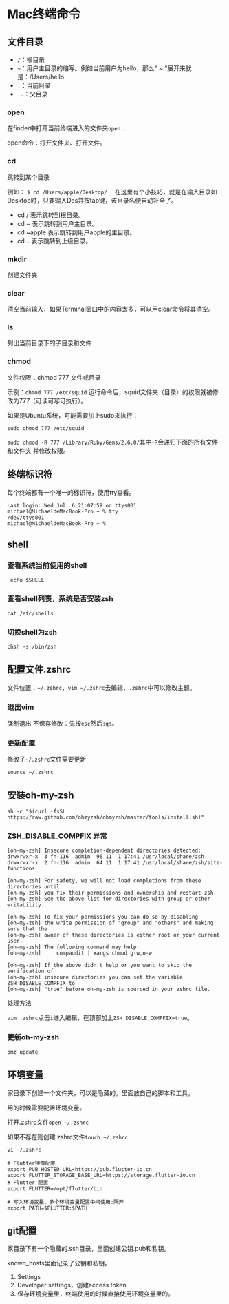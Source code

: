 # Mac终端命令

## 文件目录

- `/`：根目录
- `~`：用户主目录的缩写。例如当前用户为hello，那么" ~ "展开来就是：/Users/hello
- `.`：当前目录
- `..`：父目录

### open

在finder中打开当前终端进入的文件夹`open .`

open命令：打开文件夹、打开文件。

### cd 

跳转到某个目录

例如：
`$ cd /Users/apple/Desktop/  `
在这里有个小技巧，就是在输入目录如Desktop时，只要输入Des并按tab键，该目录名便自动补全了。

- cd /   表示跳转到根目录。
- cd ~   表示跳转到用户主目录。
- cd ~apple   表示跳转到用户apple的主目录。
- cd ..   表示跳转到上级目录。

### mkdir

创建文件夹

### clear

清空当前输入，如果Terminal窗口中的内容太多，可以用clear命令将其清空。

### ls 

列出当前目录下的子目录和文件

### chmod

文件权限：chmod 777 文件或目录 

示例：`chmod 777 /etc/squid` 运行命令后，squid文件夹（目录）的权限就被修改为777（可读可写可执行）。

如果是Ubuntu系统，可能需要加上sudo来执行：

`sudo chmod 777 /etc/squid`

`sudo chmod -R 777 /Library/Ruby/Gems/2.6.0/`其中`-R`会递归下面的所有文件和文件夹 并修改权限。

## 终端标识符

每个终端都有一个唯一的标识符，使用tty查看。

```
Last login: Wed Jul  6 21:07:59 on ttys001
michael@MichaeldeMacBook-Pro ~ % tty
/dev/ttys001
michael@MichaeldeMacBook-Pro ~ % 
```

## shell

### 查看系统当前使用的shell

` echo $SHELL`

### 查看shell列表，系统是否安装zsh

`cat /etc/shells`

### 切换shell为zsh

`chsh -s /bin/zsh`

## 配置文件.zshrc

文件位置：`~/.zshrc`，`vim ~/.zshrc`去编辑，`.zshrc`中可以修改主题。

### 退出vim

强制退出 不保存修改：先按`esc`然后`:q!`。

### 更新配置

修改了`~/.zshrc`文件需要更新

`source ~/.zshrc`

## 安装oh-my-zsh

`sh -c "$(curl -fsSL https://raw.github.com/ohmyzsh/ohmyzsh/master/tools/install.sh)"`

### ZSH_DISABLE_COMPFIX 异常

```
[oh-my-zsh] Insecure completion-dependent directories detected:
drwxrwxr-x  3 fn-116  admin  96 11  1 17:41 /usr/local/share/zsh
drwxrwxr-x  2 fn-116  admin  64 11  1 17:41 /usr/local/share/zsh/site-functions

[oh-my-zsh] For safety, we will not load completions from these directories until
[oh-my-zsh] you fix their permissions and ownership and restart zsh.
[oh-my-zsh] See the above list for directories with group or other writability.

[oh-my-zsh] To fix your permissions you can do so by disabling
[oh-my-zsh] the write permission of "group" and "others" and making sure that the
[oh-my-zsh] owner of these directories is either root or your current user.
[oh-my-zsh] The following command may help:
[oh-my-zsh]     compaudit | xargs chmod g-w,o-w

[oh-my-zsh] If the above didn't help or you want to skip the verification of
[oh-my-zsh] insecure directories you can set the variable ZSH_DISABLE_COMPFIX to
[oh-my-zsh] "true" before oh-my-zsh is sourced in your zshrc file.
```

处理方法

`vim .zshrc`点击`i`进入编辑，在顶部加上`ZSH_DISABLE_COMPFIX=true`。

### 更新oh-my-zsh

`omz update`

## 环境变量

家目录下创建一个文件夹，可以是隐藏的。里面放自己的脚本和工具。

用的时候需要配置环境变量。

打开.zshrc文件`open ~/.zshrc`

如果不存在则创建.zshrc文件`touch ~/.zshrc`

`vi ~/.zshrc`

```shell
# Flutter镜像配置
export PUB_HOSTED_URL=https://pub.flutter-io.cn
export FLUTTER_STORAGE_BASE_URL=https://storage.flutter-io.cn
# Flutter 配置
export FLUTTER=/opt/flutter/bin

# 写入环境变量，多个环境变量配置中间使用:隔开
export PATH=$FLUTTER:$PATH
```

## git配置

家目录下有一个隐藏的.ssh目录，里面创建公钥.pub和私钥。

known_hosts里面记录了公钥和私钥。

1. Settings
2. Developer settings，创建access token
3. 保存环境变量里，终端使用的时候直接使用环境变量里的。

